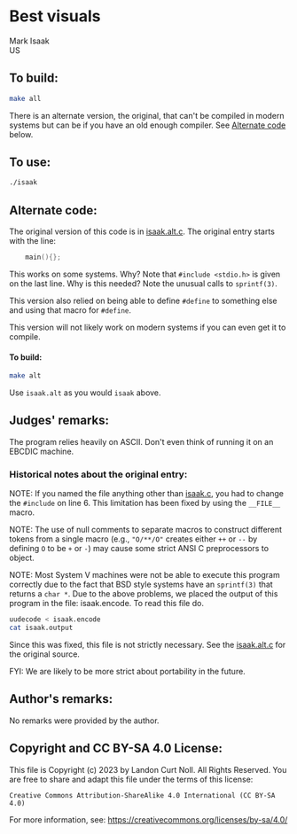 # Best visuals

Mark Isaak\
US

## To build:

```sh
make all
```

There is an alternate version, the original, that can't be compiled in modern
systems but can be if you have an old enough compiler. See [Alternate
code](#alternate-code) below.

## To use:

```sh
./isaak
```

## Alternate code:

The original version of this code is in [isaak.alt.c](isaak.alt.c).
The original entry starts with the line:

```c
	main(){};
```

This works on some systems.  Why?  Note that `#include <stdio.h>` is given on
the last line.  Why is this needed?  Note the unusual calls to `sprintf(3)`.

This version also relied on being able to define `#define` to something else and
using that macro for `#define`.

This version will not likely work on modern systems if you can even get it to
compile.

#### To build:

```sh
make alt
```

Use `isaak.alt` as you would `isaak` above.

## Judges' remarks:

The program relies heavily on ASCII.  Don't even think of running it on
an EBCDIC machine.

### Historical notes about the original entry:

NOTE: If you named the file anything other than [isaak.c](isaak.c), you had to
change the `#include` on line 6. This limitation has been fixed by using the
`__FILE__` macro.

NOTE: The use of null comments to separate macros to construct different tokens
from a single macro (e.g., `"O/**/O"` creates either `++` or `--` by defining
`O` to be `+` or `-`) may cause some strict ANSI C preprocessors to object.

NOTE: Most System V machines were not be able to execute this program correctly
due to the fact that BSD style systems have an `sprintf(3)` that returns a `char
*`.  Due to the above problems, we placed the output of this program in the
file: isaak.encode.  To read this file do.

```sh
uudecode < isaak.encode
cat isaak.output
```

Since this was fixed, this file is not strictly necessary. See the
[isaak.alt.c](isaak.alt.c) for the original source.

FYI: We are likely to be more strict about portability in the future.

## Author's remarks:

No remarks were provided by the author.


## Copyright and CC BY-SA 4.0 License:

This file is Copyright (c) 2023 by Landon Curt Noll.  All Rights Reserved.
You are free to share and adapt this file under the terms of this license:

    Creative Commons Attribution-ShareAlike 4.0 International (CC BY-SA 4.0)

For more information, see: https://creativecommons.org/licenses/by-sa/4.0/
